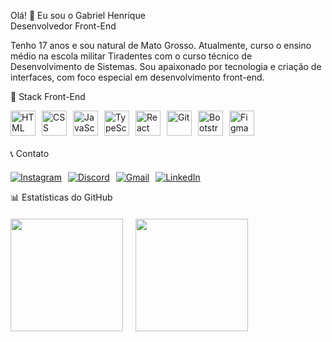 Olá! 👋 Eu sou o Gabriel Henrique  
Desenvolvedor Front-End  

Tenho 17 anos e sou natural de Mato Grosso. Atualmente, curso o ensino médio na escola militar Tiradentes com o curso técnico de Desenvolvimento de Sistemas. Sou apaixonado por tecnologia e criação de interfaces, com foco especial em desenvolvimento front-end.  

🎨 Stack Front-End  
<div style="display: flex; gap: 10px; flex-wrap: wrap; margin-bottom: 20px;"> 
  <img alt="HTML" title="HTML" width="40px" src="https://cdn.jsdelivr.net/gh/devicons/devicon@latest/icons/html5/html5-original.svg" /> 
  <img alt="CSS" title="CSS" width="40px" src="https://cdn.jsdelivr.net/gh/devicons/devicon@latest/icons/css3/css3-original.svg" /> 
  <img alt="JavaScript" title="JavaScript" width="40px" src="https://cdn.jsdelivr.net/gh/devicons/devicon@latest/icons/javascript/javascript-original.svg" /> 
  <img alt="TypeScript" title="TypeScript" width="40px" src="https://cdn.jsdelivr.net/gh/devicons/devicon@latest/icons/typescript/typescript-original.svg" /> 
  <img alt="React" title="React" width="40px" src="https://cdn.jsdelivr.net/gh/devicons/devicon@latest/icons/react/react-original.svg" /> 
  <img alt="Git" title="Git" width="40px" src="https://cdn.jsdelivr.net/gh/devicons/devicon@latest/icons/git/git-original.svg" /> 
  <img alt="Bootstrap" title="Bootstrap" width="40px" src="https://cdn.jsdelivr.net/gh/devicons/devicon@latest/icons/bootstrap/bootstrap-original.svg" /> 
  <img alt="Figma" title="Figma" width="40px" src="https://cdn.jsdelivr.net/gh/devicons/devicon@latest/icons/figma/figma-original.svg" /> 
</div>  

📞 Contato  
<div style="display: flex; gap: 10px; flex-wrap: wrap; margin-top: 20px;"> 
  <a href="https://www.instagram.com/2j_henrique7" target="_blank"> 
    <img src="https://img.shields.io/badge/-Instagram-%23E4405F?style=for-the-badge&logo=instagram&logoColor=white" alt="Instagram"/> 
  </a> 
  
  <a href="https://discord.com/users/henrique.souza54" target="_blank"> 
    <img src="https://img.shields.io/badge/Discord-7289DA?style=for-the-badge&logo=discord&logoColor=white" alt="Discord"/> 
  </a> 
  
  <a href="mailto:henrique.souzatt54@gmail.com" target="_blank"> 
    <img src="https://img.shields.io/badge/Gmail-D14836?style=for-the-badge&logo=gmail&logoColor=white" alt="Gmail"/> 
  </a> 
  
  <a href="https://www.linkedin.com/in/gabriel-hrsouza" target="_blank"> 
    <img src="https://img.shields.io/badge/-LinkedIn-%230077B5?style=for-the-badge&logo=linkedin&logoColor=white" alt="LinkedIn"/> 
  </a> 
</div>  

📊 Estatísticas do GitHub  
<div style="display: flex; gap: 20px; margin-top: 20px; flex-wrap: wrap;"> 
  <img height="180em" src="https://github-readme-stats.vercel.app/api?username=Gabriel-HRsouza&show_icons=true&theme=radical&include_all_commits=true&count_private=true"/> 
  <img height="180em" src="https://github-readme-stats.vercel.app/api/top-langs/?username=Gabriel-HRsouza&layout=compact&langs_count=7&theme=radical"/> 
</div>
